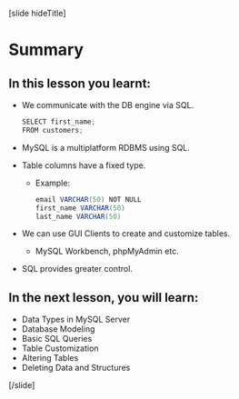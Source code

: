 [slide hideTitle]

# Summary

## In this lesson you learnt:

- We communicate with the DB engine via SQL.
    ```Java
    SELECT first_name;
    FROM customers;
    ```
- MySQL is a multiplatform RDBMS using SQL.
- Table columns have a fixed type.
    - Example: 
        ```java
        email VARCHAR(50) NOT NULL
        first_name VARCHAR(50)
        last_name VARCHAR(50)
        ```

- We can use GUI Clients to create and customize tables.
    - MySQL Workbench, phpMyAdmin etc.
- SQL provides greater control.

## In the next lesson, you will learn:

- Data Types in MySQL Server​
- Database Modeling​
- Basic SQL Queries​
- Table Customization​
- Altering Tables​
- Deleting Data and Structures

[/slide]